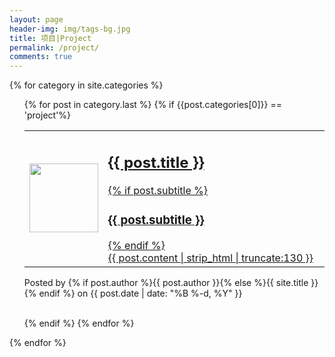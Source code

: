 ```yaml
---
layout: page
header-img: img/tags-bg.jpg
title: 项目|Project
permalink: /project/
comments: true
---
```


<!-- <h2>{{ category | first }}({{ category | last | size }})</h2> -->
{% for category in site.categories %}
<ul class="arc-list">
    {% for post in category.last %}
    	{% if {{post.categories[0]}} == 'project'%}
	    	<div class="post-preview">
	          <a href="{{ post.url | prepend: site.baseurl }}">
	          	<table>
			    <tr>
			        <td width="18%"> <img width="110" src="{{ prepend: site.baseurl }}/favicon/{{ post.logo }}"></img></td>
			        <td>
						 <h2 class="post-title">
			                  {{ post.title }}
			              </h2>
			              {% if post.subtitle %}
			              <h3 class="post-subtitle">
			                  {{ post.subtitle }}
			              </h3>
			              {% endif %}
			               <div class="post-content-preview">
		                  	{{ post.content | strip_html | truncate:130 }}
			              </div>
			        </td>
			    </tr>
				</table>
			 </a>
          <p class="post-meta">
              Posted by {% if post.author %}{{ post.author }}{% else %}{{ site.title }}{% endif %} on {{ post.date | date: "%B %-d, %Y" }}
          </p>
	      </div>
	      <br>
   		{% endif %}
    {% endfor %}
</ul>
{% endfor %}